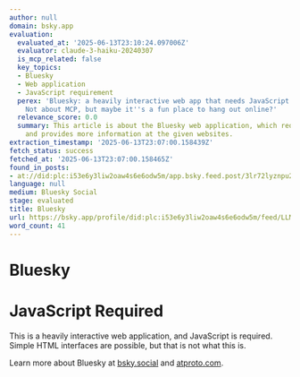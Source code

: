 ```yaml
---
author: null
domain: bsky.app
evaluation:
  evaluated_at: '2025-06-13T23:10:24.097006Z'
  evaluator: claude-3-haiku-20240307
  is_mcp_related: false
  key_topics:
  - Bluesky
  - Web application
  - JavaScript requirement
  perex: 'Bluesky: a heavily interactive web app that needs JavaScript to function.
    Not about MCP, but maybe it''s a fun place to hang out online?'
  relevance_score: 0.0
  summary: This article is about the Bluesky web application, which requires JavaScript
    and provides more information at the given websites.
extraction_timestamp: '2025-06-13T23:07:00.158439Z'
fetch_status: success
fetched_at: '2025-06-13T23:07:00.158465Z'
found_in_posts:
- at://did:plc:i53e6y3liw2oaw4s6e6odw5m/app.bsky.feed.post/3lr72lyznpu2l
language: null
medium: Bluesky Social
stage: evaluated
title: Bluesky
url: https://bsky.app/profile/did:plc:i53e6y3liw2oaw4s6e6odw5m/feed/LLMs
word_count: 41
---
```


# Bluesky

# JavaScript Required

This is a heavily interactive web application, and JavaScript is required. Simple HTML interfaces are possible, but that is not what this is.

Learn more about Bluesky at [bsky.social](https://bsky.social) and [atproto.com](https://atproto.com).
